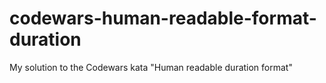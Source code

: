 # codewars-human-readable-format-duration
My solution to the Codewars kata "Human readable duration format"
